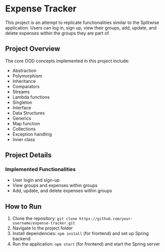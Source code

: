# Expense Tracker

This project is an attempt to replicate functionalities similar to the Splitwise application. Users can log in, sign up, view their groups, add, update, and delete expenses within the groups they are part of.

## Project Overview

The core OOD concepts implemented in this project include:

- Abstraction
- Polymorphism
- Inheritance
- Comparators
- Streams
- Lambda functions
- Singleton
- Interface
- Data Structures
- Generics
- Map function
- Collections
- Exception handling
- Inner class


## Project Details

### Implemented Functionalities

- User login and sign-up
- View groups and expenses within groups
- Add, update, and delete expenses within groups

## How to Run

1. Clone the repository: `git clone https://github.com/your-username/expense-tracker.git`
2. Navigate to the project folder
3. Install dependencies: `npm install` (for frontend) and set up Spring backend
4. Run the application: `npm start` (for frontend) and start the Spring server



